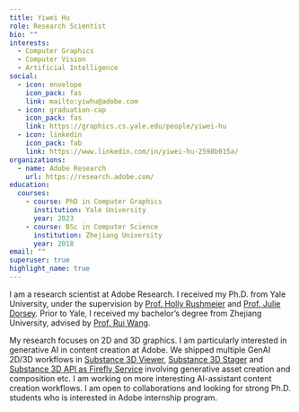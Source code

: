 ```yaml
---
title: Yiwei Hu
role: Research Scientist
bio: ""
interests:
  - Computer Graphics
  - Computer Vision
  - Artificial Intelligence
social:
  - icon: envelope
    icon_pack: fas
    link: mailto:yiwhu@adobe.com
  - icon: graduation-cap
    icon_pack: fas
    link: https://graphics.cs.yale.edu/people/yiwei-hu
  - icon: linkedin
    icon_pack: fab
    link: https://www.linkedin.com/in/yiwei-hu-2598b015a/
organizations:
  - name: Adobe Research
    url: https://research.adobe.com/
education:
  courses:
    - course: PhD in Computer Graphics
      institution: Yale University
      year: 2023
    - course: BSc in Computer Science
      institution: Zhejiang University
      year: 2018
email: ""
superuser: true
highlight_name: true
---
```

I am a research scientist at Adobe Research. I received my Ph.D. from Yale University, under the supervision by [Prof. Holly Rushmeier](https://graphics.cs.yale.edu/people/holly-rushmeier) and [Prof. Julie Dorsey](https://graphics.cs.yale.edu/people/julie-dorsey). Prior to Yale, I received my bachelor’s degree from Zhejiang University, advised by [Prof. Rui Wang](http://www.cad.zju.edu.cn/home/rwang/). 

My research focuses on 2D and 3D graphics. I am particularly interested in generative AI in content creation at Adobe. We shipped multiple GenAI 2D/3D workflows in [Substance 3D Viewer](https://helpx.adobe.com/substance-3d-viewer.html), [Substance 3D Stager](https://www.adobe.com/products/substance3d/apps/stager.html) and [Substance 3D API as Firefly Service](https://developer.adobe.com/firefly-services/docs/s3dapi/guides/generate_3d_object_composite/) involving generative asset creation and composition etc. I am working on more interesting AI-assistant content creation workflows. I am open to collaborations and looking for strong Ph.D. students who is interested in Adobe internship program.